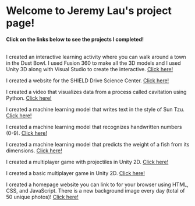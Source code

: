 <h1>Welcome to Jeremy Lau's project page!</h1>
<b>Click on the links below to see the projects I completed!</b>


<br>I created an interactive learning activity where you can walk around a town in the Dust Bowl. I used Fusion 360 to make all the 3D models and I used Unity 3D along with Visual Studio to create the interactive.
<a target="_blank" rel="noopener noreferrer" href="https://jeremylau01.github.io/Final-Dust-Bowl-Interactive/">Click here!</a>

I created a website for the SHIELD Drive Science Center.
<a target="_blank" rel="noopener noreferrer" href="https://github.com/JeremyLau01/Website-SHIELD-Drive">Click here!</a>

I created a video that visualizes data from a process called cavitation using Python.
<a target="_blank" rel="noopener noreferrer" href="https://github.com/JeremyLau01/BU_Lab__Sophomore_Summer">Click here!</a>

I created a machine learning model that writes text in the style of Sun Tzu. 
<a target="_blank" rel="noopener noreferrer" href="https://github.com/JeremyLau01/Write_Like_Sun_Tzu_LSTM">Click here!</a>

I created a machine learning model that recognizes handwritten numbers (0-9).
<a target="_blank" rel="noopener noreferrer" href="https://github.com/JeremyLau01/Convolutional_Neural_Network-MNIST">Click here!</a>

I created a machine learning model that predicts the weight of a fish from its dimensions.
<a target="_blank" rel="noopener noreferrer" href="https://github.com/JeremyLau01/Deep-Neural-Network_Fish_Weight">Click here!</a>

I created a multiplayer game with projectiles in Unity 2D.
<a target="_blank" rel="noopener noreferrer" href="https://github.com/JeremyLau01/MultiGameTry1_FromSecondAccount">Click here!</a>

I created a basic multiplayer game in Unity 2D.
<a target="_blank" rel="noopener noreferrer" href="https://github.com/JeremyLau01/basicmultiplayer_FromSecondAccount">Click here!</a>

I created a homepage website you can link to for your browser using HTML, CSS, and JavaScript. There is a new background image every day (total of 50 unique photos)!
<a target="_blank" rel="noopener noreferrer" href="https://jeremylau01.github.io/NewTab/">Click here!</a>
